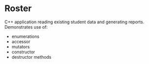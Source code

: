 # Roster
C++ application reading existing student data and generating reports. 
Demonstrates use of:
* enumerations
* accessor
* mutators
* constructor
* destructor methods
